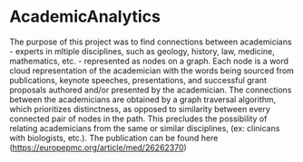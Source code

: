 # AcademicAnalytics

The purpose of this project was to find connections between academicians - experts in mltiple disciplines, such as geology, history, law, medicine, mathematics, etc. - represented as nodes on a graph. Each node is a word cloud representation of the academician with the words being sourced from publications, keynote speeches, presentations, and successful grant proposals authored and/or presented by the academician. The connections between the academicians are obtained by a graph traversal algorithm, which prioritizes distinctness, as opposed to similarity between every connected pair of nodes in the path. This precludes the possibility of relating academicians from the same or similar disciplines, (ex: clinicans with biologists, etc.). The publication can be found here (https://europepmc.org/article/med/26262370)

